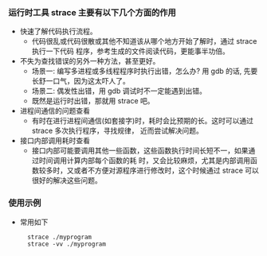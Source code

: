 

### 运行时工具 strace 主要有以下几个方面的作用
- 快速了解代码执行流程。
    + 代码很乱或代码很散或其他不知道该从哪个地方开始了解时，通过 strace 执行一下代码
      程序，参考生成的文件阅读代码，更能事半功倍。
- 不失为查找错误的另外一种方法，甚至更好。
    + 场景一: 编写多进程或多线程程序时执行出错，怎么办? 用 gdb 的话, 先要长舒一口气，因为这太吓人了。
    + 场景二: 偶发性出错，用 gdb 调试时不一定能遇到出错。
    + 既然是运行时出错，那就用 strace 吧。
- 进程间通信的问题查看
    + 有时在进行进程间通信(如套接字)时，耗时会比预期的长。这时可以通过 strace 多次执行程序，寻找规律，
      近而尝试解决问题。
- 接口内部调用耗时查看
    + 接口内部可能要调用其他一些函数，这些函数执行时间长短不一，如果通过时间调用计算内部每个函数的耗
      时，又会比较麻烦，尤其是内部调用函数较多时，又或者不方便对源程序进行修改时，这个时候通过 strace
      可以很好的解决这些问题。

### 使用示例
- 常用如下  
  ```shell
    strace ./myprogram
    strace -vv ./myprogram
  ```